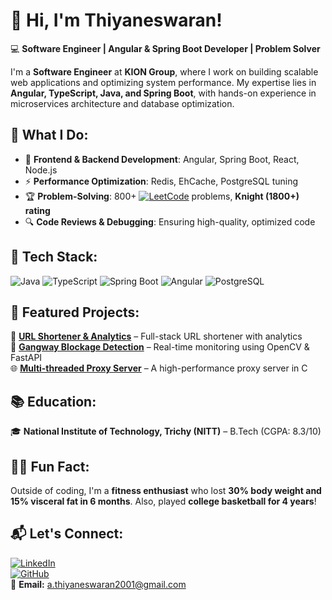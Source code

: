 # 👋 Hi, I'm Thiyaneswaran!

💻 **Software Engineer | Angular & Spring Boot Developer | Problem Solver**  

I'm a **Software Engineer** at **KION Group**, where I work on building scalable web applications and optimizing system performance. My expertise lies in **Angular, TypeScript, Java, and Spring Boot**, with hands-on experience in microservices architecture and database optimization.

## 🚀 What I Do:
- 🔹 **Frontend & Backend Development**: Angular, Spring Boot, React, Node.js
- ⚡ **Performance Optimization**: Redis, EhCache, PostgreSQL tuning
- 🏆 **Problem-Solving**: 800+ [![LeetCode](https://img.shields.io/badge/LeetCode-FFA116?style=for-the-badge&logo=leetcode&logoColor=black)](https://leetcode.com/u/MeguruBachira/) problems, **Knight (1800+) rating**
- 🔍 **Code Reviews & Debugging**: Ensuring high-quality, optimized code

## 🔧 Tech Stack:
![Java](https://img.shields.io/badge/Java-ED8B00?style=for-the-badge&logo=java&logoColor=white)
![TypeScript](https://img.shields.io/badge/TypeScript-007ACC?style=for-the-badge&logo=typescript&logoColor=white)
![Spring Boot](https://img.shields.io/badge/Spring%20Boot-6DB33F?style=for-the-badge&logo=spring-boot&logoColor=white)
![Angular](https://img.shields.io/badge/Angular-DD0031?style=for-the-badge&logo=angular&logoColor=white)
![PostgreSQL](https://img.shields.io/badge/PostgreSQL-316192?style=for-the-badge&logo=postgresql&logoColor=white)


## 📌 Featured Projects:
🔗 **[URL Shortener & Analytics](https://github.com/A-Thiyaneswaran/url-shortener)** – Full-stack URL shortener with analytics  
🚦 **[Gangway Blockage Detection](https://github.com/A-Thiyaneswaran/gangway-blockage-detection)** – Real-time monitoring using OpenCV & FastAPI  
🌐 **[Multi-threaded Proxy Server](https://github.com/A-Thiyaneswaran/proxy-server)** – A high-performance proxy server in C  

## 📚 Education:
🎓 **National Institute of Technology, Trichy (NITT)** – B.Tech (CGPA: 8.3/10)

## 🏋️‍♂️ Fun Fact:
Outside of coding, I'm a **fitness enthusiast** who lost **30% body weight and 15% visceral fat in 6 months**. Also, played **college basketball for 4 years**!  

## 📬 Let's Connect:
[![LinkedIn](https://img.shields.io/badge/LinkedIn-0077B5?style=for-the-badge&logo=linkedin&logoColor=white)](https://www.linkedin.com/in/thiyaneswaran/)  
[![GitHub](https://img.shields.io/badge/GitHub-181717?style=for-the-badge&logo=github&logoColor=white)](https://github.com/A-Thiyaneswaran)  
📧 **Email:** [a.thiyaneswaran2001@gmail.com](mailto:a.thiyaneswaran2001@gmail.com)
